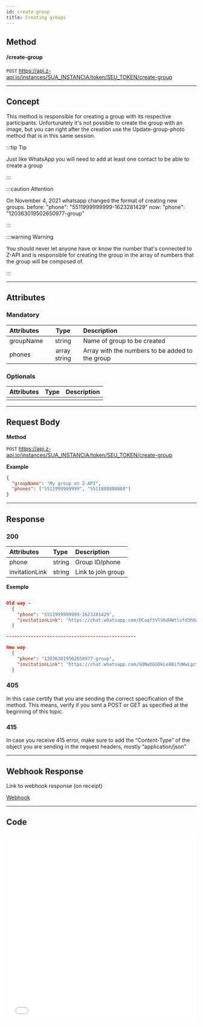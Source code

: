 ```yaml
---
id: create-group
title: Creating groups 
---
```


## Method 

#### /create-group

`POST` https://api.z-api.io/instances/SUA_INSTANCIA/token/SEU_TOKEN/create-group

---

## Concept

This method is responsible for creating a group with its respective participants. Unfortunately it's not possible to create the group with an image, but you can right after the creation use the Update-group-photo method that is in this same session.

:::tip Tip

Just like WhatsApp you will need to add at least one contact to be able to create a group 

:::

:::caution Attention

On November 4, 2021 whatsapp changed the format of creating new groups. before: "phone": "5511999999999-1623281429" now: "phone": "120363019502650977-group"

:::

:::warning Warning 

You should never let anyone have or know the number that's connected to Z-API and is  responsible for creating the group in the array of numbers that the group will be composed of.

:::

---

## Attributes

### Mandatory 

| Attributes |     Type     | Description                                         |
| :-------- | :----------: | :------------------------------------------------ |
| groupName |    string    | Name of group to be created                       |
| phones    | array string | Array with the numbers to be added to the group |

### Optionals 

| Attributes | Type | Description |
| :-------- | :--: | :-------- |
|           |      |           |

---

## Request Body

**Method**

`POST` https://api.z-api.io/instances/SUA_INSTANCIA/token/SEU_TOKEN/create-group

**Example**

```json
{
  "groupName": "My group on Z-API",
  "phones": ["5511999999999", "5511888888888"]
}
```

---

## Response

### 200

| Attributes    | Type   | Description                |
| :------------- | :----- | :------------------------ |
| phone          | string | Group ID/phone          |
| invitationLink | string | Link to join group |

**Exemplo**

```json

Old way -
  {
    "phone": "5511999999999-1623281429",
    "invitationLink": "https://chat.whatsapp.com/DCaqftVlS6dHWtlvfd3hUa"
  }

------------------------------------------------

New way
  {
    "phone": "120363019502650977-group",
    "invitationLink": "https://chat.whatsapp.com/GONwbGGDkLe8BifUWwLgct"
  }

```

### 405

In this case certify that you are sending the correct specification of the method. This means, verify if you sent a POST or GET as specified at the beginning of this topic.

### 415

In case you receive 415 error, make sure to add the “Content-Type” of the object you are sending in the request headers, mostly “application/json”

---

## Webhook Response

Link to webhook response (on receipt)

[Webhook](../webhooks/on-message-received#response)

---

## Code

<iframe src="//api.apiembed.com/?source=https://raw.githubusercontent.com/Z-API/z-api-docs/main/json-examples/create-group.json&targets=all" frameborder="0" scrolling="no" width="100%" height="500px" seamless></iframe>
